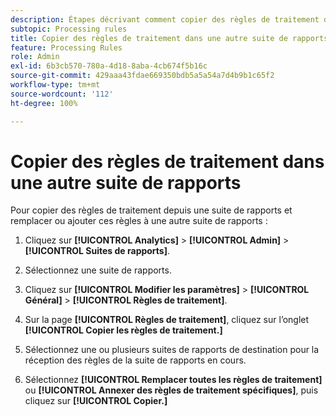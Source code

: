 ```yaml
---
description: Étapes décrivant comment copier des règles de traitement depuis une suite de rapports et remplacer ou ajouter ces règles à une autre suite de rapports.
subtopic: Processing rules
title: Copier des règles de traitement dans une autre suite de rapports
feature: Processing Rules
role: Admin
exl-id: 6b3cb570-780a-4d18-8aba-4cb674f5b16c
source-git-commit: 429aaa43fdae669350bdb5a5a54a7d4b9b1c65f2
workflow-type: tm+mt
source-wordcount: '112'
ht-degree: 100%

---
```


# Copier des règles de traitement dans une autre suite de rapports

Pour copier des règles de traitement depuis une suite de rapports et remplacer ou ajouter ces règles à une autre suite de rapports :

1. Cliquez sur **[!UICONTROL Analytics]** > **[!UICONTROL Admin]** > **[!UICONTROL Suites de rapports]**.
1. Sélectionnez une suite de rapports.
1. Cliquez sur **[!UICONTROL Modifier les paramètres]** > **[!UICONTROL Général]** > **[!UICONTROL Règles de traitement]**.

1. Sur la page **[!UICONTROL Règles de traitement]**, cliquez sur l’onglet **[!UICONTROL Copier les règles de traitement.]**
1. Sélectionnez une ou plusieurs suites de rapports de destination pour la réception des règles de la suite de rapports en cours.
1. Sélectionnez **[!UICONTROL Remplacer toutes les règles de traitement]** ou **[!UICONTROL Annexer des règles de traitement spécifiques]**, puis cliquez sur **[!UICONTROL Copier.]**
